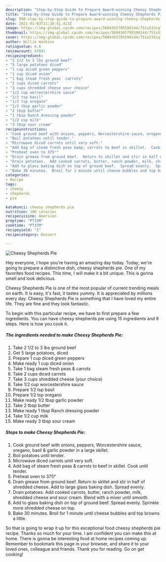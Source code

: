 ```yaml
---
description: "Step-by-Step Guide to Prepare Award-winning Cheesy Shepherds Pie"
title: "Step-by-Step Guide to Prepare Award-winning Cheesy Shepherds Pie"
slug: 998-step-by-step-guide-to-prepare-award-winning-cheesy-shepherds-pie
date: 2021-01-03T21:38:41.413Z
image: https://img-global.cpcdn.com/recipes/5604365795590144/751x532cq70/cheesy-shepherds-pie-recipe-main-photo.jpg
thumbnail: https://img-global.cpcdn.com/recipes/5604365795590144/751x532cq70/cheesy-shepherds-pie-recipe-main-photo.jpg
cover: https://img-global.cpcdn.com/recipes/5604365795590144/751x532cq70/cheesy-shepherds-pie-recipe-main-photo.jpg
author: Willie Watkins
ratingvalue: 4.6
reviewcount: 47841
recipeingredient:
- "2 1/2 to 3 lbs ground beef"
- "5 large potatoes diced"
- "1 cup diced green peppers"
- "1 cup diced onion"
- "1 bag steam fresh peas  carrots"
- "2 cups diced carrots"
- "3 cups shredded cheese your choice"
- "1/2 cup worcestershire sauce"
- "1/2 tsp basil"
- "1/2 tsp oregano"
- "1/2 tbsp garlic powder"
- "2 tbsp butter"
- "1 tbsp Ranch dressing powder"
- "1/2 cup milk"
- "3 tbsp sour cream"
recipeinstructions:
- "Cook ground beef with onions, peppers, Worcestershire sauce, oregano, basil &amp; garlic powder in a large skillet."
- "Boil potatoes until tender."
- "Microwave diced carrots until very soft."
- "Add bag of steam fresh peas &amp; carrots to beef in skillet.  Cook until tender."
- "Preheat oven to 375°"
- "Drain grease from ground beef.  Return to skillet and stir in half of shredded cheese.  Add to large glass baking dish.  Spread evenly."
- "Drain potatoes.  Add cooked carrots, butter, ranch powder, milk, shredded cheese and sour cream.  Blend with a mixer until smooth."
- "Add to glass baking dish on top of ground beef.  Spread evenly.  Sprinkle more shredded cheese on top."
- "Bake 30 minutes.  Broil for 1 minute until cheese bubbles and top browns a little."
categories:
- Recipe
tags:
- cheesy
- shepherds
- pie

katakunci: cheesy shepherds pie 
nutrition: 100 calories
recipecuisine: American
preptime: "PT33M"
cooktime: "PT37M"
recipeyield: "1"
recipecategory: Dessert

---
```



![Cheesy Shepherds Pie](https://img-global.cpcdn.com/recipes/5604365795590144/751x532cq70/cheesy-shepherds-pie-recipe-main-photo.jpg)

Hey everyone, I hope you're having an amazing day today. Today, we're going to prepare a distinctive dish, cheesy shepherds pie. One of my favorites food recipes. This time, I will make it a bit unique. This is gonna smell and look delicious.



Cheesy Shepherds Pie is one of the most popular of current trending meals on earth. It is easy, it's fast, it tastes yummy. It is appreciated by millions every day. Cheesy Shepherds Pie is something that I have loved my entire life. They are fine and they look fantastic.


To begin with this particular recipe, we have to first prepare a few ingredients. You can have cheesy shepherds pie using 15 ingredients and 9 steps. Here is how you cook it.

<!--inarticleads1-->

##### The ingredients needed to make Cheesy Shepherds Pie:

1. Take 2 1/2 to 3 lbs ground beef
1. Get 5 large potatoes, diced
1. Prepare 1 cup diced green peppers
1. Make ready 1 cup diced onion
1. Take 1 bag steam fresh peas &amp; carrots
1. Take 2 cups diced carrots
1. Take 3 cups shredded cheese (your choice)
1. Take 1/2 cup worcestershire sauce
1. Prepare 1/2 tsp basil
1. Prepare 1/2 tsp oregano
1. Make ready 1/2 tbsp garlic powder
1. Take 2 tbsp butter
1. Make ready 1 tbsp Ranch dressing powder
1. Take 1/2 cup milk
1. Make ready 3 tbsp sour cream




<!--inarticleads2-->

##### Steps to make Cheesy Shepherds Pie:

1. Cook ground beef with onions, peppers, Worcestershire sauce, oregano, basil &amp; garlic powder in a large skillet.
1. Boil potatoes until tender.
1. Microwave diced carrots until very soft.
1. Add bag of steam fresh peas &amp; carrots to beef in skillet.  Cook until tender.
1. Preheat oven to 375°
1. Drain grease from ground beef.  Return to skillet and stir in half of shredded cheese.  Add to large glass baking dish.  Spread evenly.
1. Drain potatoes.  Add cooked carrots, butter, ranch powder, milk, shredded cheese and sour cream.  Blend with a mixer until smooth.
1. Add to glass baking dish on top of ground beef.  Spread evenly.  Sprinkle more shredded cheese on top.
1. Bake 30 minutes.  Broil for 1 minute until cheese bubbles and top browns a little.




So that is going to wrap it up for this exceptional food cheesy shepherds pie recipe. Thanks so much for your time. I am confident you can make this at home. There is gonna be interesting food at home recipes coming up. Remember to bookmark this page in your browser, and share it to your loved ones, colleague and friends. Thank you for reading. Go on get cooking!
